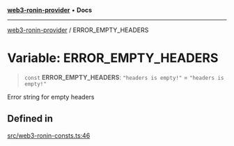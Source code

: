 [**web3-ronin-provider**](../README.md) • **Docs**

***

[web3-ronin-provider](../globals.md) / ERROR\_EMPTY\_HEADERS

# Variable: ERROR\_EMPTY\_HEADERS

> `const` **ERROR\_EMPTY\_HEADERS**: `"headers is empty!"` = `"headers is empty!"`

Error string for empty headers

## Defined in

[src/web3-ronin-consts.ts:46](https://github.com/chuacw/web3-ronin-provider/blob/7251b9677bbb79d30e6a4204bfabcc38fab6aa15/src/web3-ronin-consts.ts#L46)
